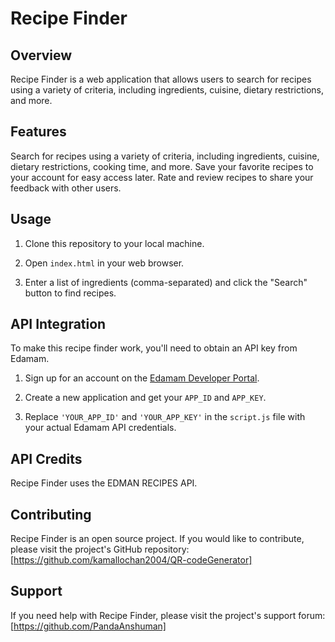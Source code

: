 # Recipe Finder

## Overview

Recipe Finder is a web application that allows users to search for recipes using a variety of criteria, including ingredients, cuisine, dietary restrictions, and more. 


## Features

Search for recipes using a variety of criteria, including ingredients, cuisine, dietary restrictions, cooking time, and more.
Save your favorite recipes to your account for easy access later.
Rate and review recipes to share your feedback with other users.

## Usage

1. Clone this repository to your local machine.

2. Open `index.html` in your web browser.

3. Enter a list of ingredients (comma-separated) and click the "Search" button to find recipes.

## API Integration

To make this recipe finder work, you'll need to obtain an API key from Edamam.

1. Sign up for an account on the [Edamam Developer Portal](https://developer.edamam.com/).

2. Create a new application and get your `APP_ID` and `APP_KEY`.

3. Replace `'YOUR_APP_ID'` and `'YOUR_APP_KEY'` in the `script.js` file with your actual Edamam API credentials.

## API Credits

Recipe Finder uses the EDMAN RECIPES API.

## Contributing

Recipe Finder is an open source project. If you would like to contribute, please visit the project's GitHub repository: [https://github.com/kamallochan2004/QR-codeGenerator]

## Support

If you need help with Recipe Finder, please visit the project's support forum: [https://github.com/PandaAnshuman]
